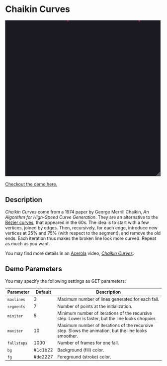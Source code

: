 # Chaikin Curves

[![](chaikin.gif)](index.html)

[Checkout the demo here.](https://ychalier.github.io/generative-art/chaikin-curves/index.html)

## Description

*Chaikin Curves* come from a 1974 paper by George Merrill Chaikin, *An Algorithm for High-Speed Curve Generation*. They are an alternative to the [Bézier curves](https://en.wikipedia.org/wiki/B%C3%A9zier_curve), that appeared in the 60s. The idea is to start with a few vertices, joined by edges. Then, recursively, for each edge, introduce new vertices at 25% and 75% (with respect to the segment), and remove the old ends. Each iteration thus makes the broken line look more curved. Repeat as much as you want.

You may find more details in an [Acerola](https://www.youtube.com/c/Acerola_t) video, *[Chaikin Curves](https://www.youtube.com/watch?v=wVgzmFo9SbY)*.

## Demo Parameters

You may specify the following settings as GET parameters:

Parameter | Default | Description
--------- | ------- | -----------
`maxlines` | 3 | Maximum number of lines generated for each fall.
`segments` | 7 | Number of points at the initialization.
`miniter` | 5 | Minimum number of iterations of the recursive step. Lower is faster, but the line looks choppier.
`maxiter` | 10 | Maximum number of iterations of the recursive step. Slows the animation, but the line looks smoother.
`fallsteps` | 1000 | Number of frames for one fall.
`bg` | #1c1b22 | Background (fill) color.
`fg` | #de2227 | Foreground (stroke) color.
